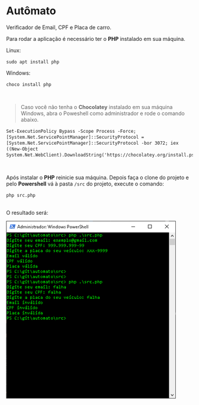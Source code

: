 # Autômato
Verificador de Email, CPF e Placa de carro.

Para rodar a aplicação é necessário ter o __PHP__ instalado em sua máquina.

Linux:
```
sudo apt install php
```
Windows:
```
choco install php
```
<br>

>Caso você não tenha o __Chocolatey__ instalado em sua máquina Windows, abra o Poweshell como administrador e rode o comando abaixo.

```
Set-ExecutionPolicy Bypass -Scope Process -Force; [System.Net.ServicePointManager]::SecurityProtocol = [System.Net.ServicePointManager]::SecurityProtocol -bor 3072; iex ((New-Object System.Net.WebClient).DownloadString('https://chocolatey.org/install.ps1'))
```
<br>

Após instalar o __PHP__ reinicie sua máquina. Depois faça o clone do projeto e pelo __Powershell__ vá à pasta `/src` do projeto, execute o comando:

```
php src.php
```
<br>
O resultado será:

![ResultadoAutomato](imagens/resultado-automato.png)

